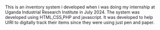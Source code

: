 This is an inventory system i developed when i was doing my internship at Uganda Industrial Research Institute in July 2024.
The system was developed using HTML,CSS,PHP and javascript.
It was developed to help UIRI to digitally track their items since they were using just pen and paper.

